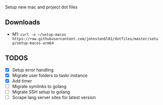 Setup new mac and project dot files

## Downloads

- M1: `curl -o ~/setup-macos https://raw.githubusercontent.com/johnstonbl01/dotfiles/master/setup/setup-macos-arm64`

## TODOS

- [x] Setup error handling
- [x] Migrate user folders to taskr instance
- [x] Add timer
- [ ] Migrate symlinks to golang
- [ ] Migrate SSH setup to golang
- [ ] Scrape lang server sites for latest version
